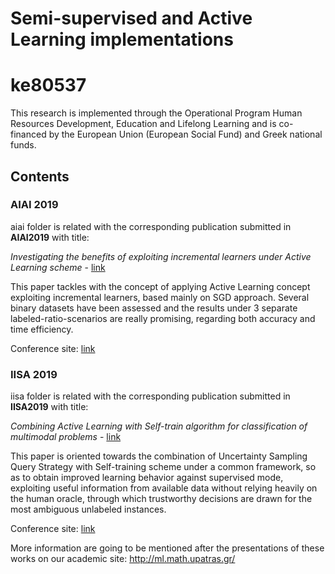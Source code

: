 # Semi-supervised and Active Learning implementations 
# ke80537

This research is implemented through the Operational Program Human Resources Development, Education and Lifelong Learning and is co-financed by the European Union (European Social Fund) and Greek national funds.

## Contents

### AIAI 2019
aiai folder is related with the corresponding publication submitted in **AIAI2019** with title:

*Investigating the benefits of exploiting incremental learners under Active Learning scheme* - [link](https://link.springer.com/chapter/10.1007/978-3-030-19823-7_3)

This paper tackles with the concept of applying Active Learning concept exploiting incremental learners, based mainly on SGD approach. Several binary datasets have been assessed and the results under 3 separate labeled-ratio-scenarios are really promising, regarding both accuracy and time efficiency.

Conference site: [link](http://www.aiai2019.eu/)

### IISA 2019
iisa folder is related with the corresponding publication submitted in **IISA2019** with title:

*Combining Active Learning with Self-train algorithm for classification of multimodal problems* - [link](https://ieeexplore.ieee.org/document/8900724)

This paper is oriented towards the combination of Uncertainty Sampling Query Strategy with Self-training scheme under a common framework, so as to obtain improved learning behavior against supervised mode, exploiting useful information from available data without relying heavily on the human oracle, through which trustworthy decisions are drawn for the most ambiguous unlabeled instances.

Conference site: [link](http://iisa2019.upatras.gr/)


More information are going to be mentioned after the presentations of these works on our academic site:
http://ml.math.upatras.gr/
